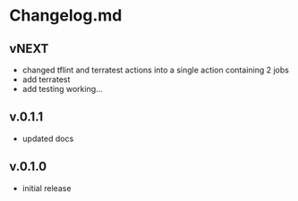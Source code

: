 # Changelog.md

## vNEXT

- changed tflint and terratest actions into a single action containing 2 jobs
- add terratest
- add testing working...

## v.0.1.1

- updated docs

## v.0.1.0

- initial release
